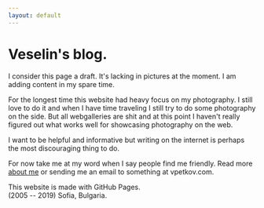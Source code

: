 ```yaml
---
layout: default
---
```



Veselin's blog.
===============

I consider this page a draft. It's lacking in pictures at the moment. I am adding content in my spare time.

For the longest time this website had heavy focus on my photography. I still love to do it and when I have time traveling I still try to do some photography on the side. But all webgalleries are shit and at this point I haven't really figured out what works well for showcasing photography on the web.

I want to be helpful and informative but writing on the internet is perhaps the most discouraging thing to do.

For now take me at my word when I say people find me friendly. Read more [about me](/about) or sending me an email to something at vpetkov.com.

This website is made with GitHub Pages.  
(2005 -- 2019) Sofia, Bulgaria.
